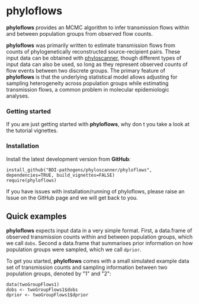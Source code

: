 # phyloflows

**phyloflows** provides an MCMC algorithm to infer transmission flows within and between population groups from observed flow counts. 

**phyloflows** was primarily written to estimate transmission flows from counts of phylogenetically reconstructed source-recipient pairs. These input data can be obtained with [phyloscanner](https://github.com/BDI-pathogens/phyloscanner), though different types of input data can also be used, so long as they represent observed counts of flow events between two discrete groups. The primary feature of **phyloflows** is that the underlying statistical model allows adjusting for sampling heterogeneity across population groups while estimating transmission flows, a common problem in molecular epidemiologic analyses.


### Getting started

If you are just getting started with **phyloflows**, why don t you take a look at the tutorial vignettes.

### Installation

Install the latest development version from **GitHub**:

```{r}
install_github("BDI-pathogens/phyloscanner/phyloflows", dependencies=TRUE, build_vignettes=FALSE)
require(phyloflows)
```

If you have issues with installation/running of phyloflows, please raise an Issue on the GitHub page and we will get back to you.

## Quick examples

**phyloflows** expects input data in a very simple format. First, a data.frame of observed transmission counts within and between population groups, which we call `dobs`. Second a data.frame that summarises prior information on how population groups were sampled, which we call `dprior`. 

To get you started, **phyloflows** comes with a small simulated example data set of transmission counts and sampling information between two population groups, denoted by "1" and "2":
```
data(twoGroupFlows1)
dobs <- twoGroupFlows1$dobs
dprior <- twoGroupFlows1$dprior
```